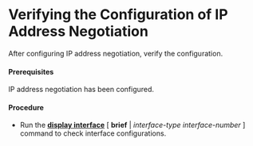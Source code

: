 Verifying the Configuration of IP Address Negotiation
=====================================================

After configuring IP address negotiation, verify the configuration.

#### Prerequisites

IP address negotiation has been configured.


#### Procedure

* Run the [**display interface**](cmdqueryname=display+interface+brief) [ **brief** | *interface-type* *interface-number* ] command to check interface configurations.